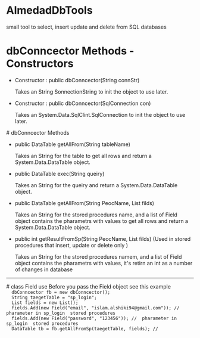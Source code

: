 # AlmedadDbTools
small tool to select, insert update and delete from SQL databases

# dbConncector Methods - Constructors
<ul>
  <li>
    Constructor : public dbConncector(String connStr)
    <p>Takes an String SonnectionString to init the object to use later.<p>
  </li>
      <li>
        Constructor : public dbConncector(SqlConnection con)
<p>Takes an System.Data.SqlClint.SqlConnection to init the object to use later.<p>
        </li>
</ul>
# dbConncector Methods
<ul>
  <li>
    public DataTable getAllFrom(String tableName)
    <p>Takes an String for the table to get all rows and return a System.Data.DataTable object.<p>
  </li>
  <li>
    public DataTable exec(String queiry)
    <p>Takes an String for the queiry and return a System.Data.DataTable object.<p>
  </li>
  <li>
    public DataTable getAllFrom(String PeocName, List<Field> filds)
    <p>Takes an String for the stored procedures name, and a list of Field object contains the pharametrs with values to get all rows and return a System.Data.DataTable object.<p>
  </li>
  <li>
    public int getResultFromSp(String PeocName, List<Field> filds) (Used in stored procedures that insert, update or delete only )
    <p>Takes an String for the stored procedures namem, and a list of Field object contains the pharametrs with values, it's retirn an int as a number of changes in database <p>
  </li>
</ul>
<hr>
# class Field use
Before you pass the Field object see this example
<code>
  dbConncector fb = new dbConncector();
  String taegetTable = "sp_login";
  List<Field> fields = new List<Field>();
  fields.Add(new Field("email", "islam.alshiki94@gmail.com")); // pharameter in sp_login  stored procedures
  fields.Add(new Field("password", "123456")); //  pharameter in sp_login  stored procedures
  DataTable tb = fb.getAllFromSp(taegetTable, fields); // 
  </code>
